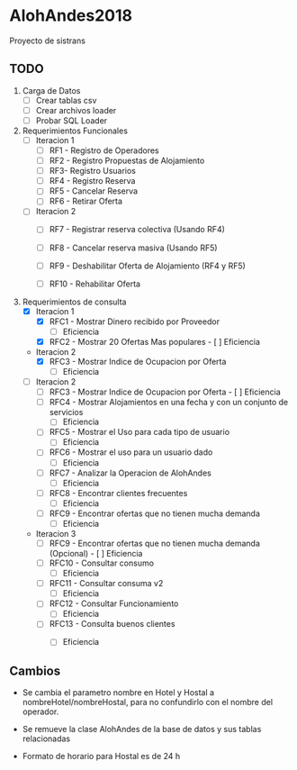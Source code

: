# AlohAndes2018
Proyecto de sistrans 

## TODO


1. Carga de Datos
   - [ ] Crear tablas csv
   - [ ] Crear archivos loader
   - [ ] Probar SQL Loader

2. Requerimientos Funcionales
   - [ ] Iteracion 1
     - [ ] RF1 - Registro de Operadores
     - [ ] RF2 - Registro Propuestas de Alojamiento
     - [ ] RF3- Registro Usuarios
     - [ ] RF4 - Registro Reserva
     - [ ] RF5 - Cancelar Reserva
     - [ ] RF6 - Retirar Oferta 
    - [ ] Iteracion 2
      - [ ] RF7 - Registrar reserva colectiva (Usando RF4)
      - [ ] RF8 - Cancelar reserva masiva (Usando RF5)
      - [ ] RF9 - Deshabilitar Oferta de Alojamiento (RF4 y RF5) 
      - [ ] RF10 - Rehabilitar Oferta


3. Requerimientos de consulta
   - [x] Iteracion 1
     - [x] RFC1 - Mostrar Dinero recibido por Proveedor
	   - [ ] Eficiencia
     - [x] RFC2 - Mostrar 20 Ofertas Mas populares
           - [ ] Eficiencia
   - Iteracion 2 
     - [x] RFC3 - Mostrar Indice de Ocupacion por Oferta
	   - [ ] Eficiencia
   - [ ] Iteracion 2 
     - [ ] RFC3 - Mostrar Indice de Ocupacion por Oferta
           - [ ] Eficiencia
     - [ ] RFC4 - Mostrar Alojamientos en una fecha y con un conjunto de servicios
	   - [ ] Eficiencia
     - [ ] RFC5 - Mostrar el Uso para cada tipo de usuario
  	   - [ ] Eficiencia
     - [ ] RFC6 - Mostrar el uso para un usuario dado
  	   - [ ] Eficiencia
     - [ ] RFC7 - Analizar la Operacion de AlohAndes
  	   - [ ] Eficiencia
     - [ ] RFC8 - Encontrar clientes frecuentes
  	   - [ ] Eficiencia
     - [ ] RFC9 - Encontrar ofertas que no tienen mucha demanda
  	   - [ ] Eficiencia
   - Iteracion 3
     - [ ] RFC9 - Encontrar ofertas que no tienen mucha demanda (Opcional)
       	   - [ ] Eficiencia
     - [ ] RFC10 - Consultar consumo 
  	   - [ ] Eficiencia
     - [ ] RFC11 - Consultar consuma v2
  	   - [ ] Eficiencia
     - [ ] RFC12 - Consultar Funcionamiento
  	   - [ ] Eficiencia
     - [ ] RFC13 - Consulta buenos clientes
  	   - [ ] Eficiencia


## Cambios

* Se cambia el parametro nombre en Hotel y Hostal a nombreHotel/nombreHostal, para no confundirlo con el nombre del operador.

* Se remueve la clase AlohAndes de la base de datos y sus tablas relacionadas

* Formato de horario para Hostal es de 24 h

